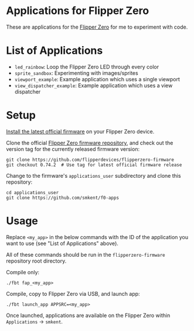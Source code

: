 # Applications for Flipper Zero

These are applications for the [Flipper Zero][f0] for me to experiment with
code.

# List of Applications

* `led_rainbow`: Loop the Flipper Zero LED through every color
* `sprite_sandbox`: Experimenting with images/sprites
* `viewport_example`: Example application which uses a single viewport
* `view_dispatcher_example`: Example application which uses a view dispatcher

# Setup

[Install the latest official firmware][f0-update] on your Flipper Zero device.

Clone the official [Flipper Zero firmware repository][f0-firmware-repo], and
check out the version tag for the currently released firmware version:

```shell
git clone https://github.com/flipperdevices/flipperzero-firmware
git checkout 0.74.2  # Use tag for latest official firmware release
```

Change to the firmware's `applications_user` subdirectory and clone this
repository:

```shell
cd applications_user
git clone https://github.com/smkent/f0-apps
```

# Usage

Replace `<my_app>` in the below commands with the ID of the application you want
to use (see "List of Applications" above).

All of these commands should be run in the `flipperzero-firmware` repository
root directory.

Compile only:

```shell
./fbt fap_<my_app>
```

Compile, copy to Flipper Zero via USB, and launch app:

```shell
./fbt launch_app APPSRC=<my_app>
```

Once launched, applications are available on the Flipper Zero within
`Applications` -> `smkent`.


[f0]: https://flipperzero.one
[f0-update]: http://update.flipperzero.one/
[f0-firmware-repo]: https://github.com/flipperdevices/flipperzero-firmware
